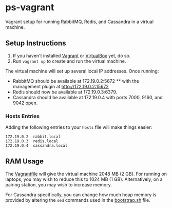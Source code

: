 # ps-vagrant

Vagrant setup for running RabbitMQ, Redis, and Cassandra in a virtual machine.


## Setup Instructions

1. If you haven't installed [Vagrant](https://www.vagrantup.com/downloads.html)
    or [VirtualBox](https://www.virtualbox.org/wiki/Downloads) yet, do so.
2. Run `vagrant up` to create and run the virtual machine.

The virtual machine will set up several local IP addresses.
Once running:
* RabbitMQ should be available at 172.19.0.2:5672
** with the management plugin at http://172.19.0.2:15672
* Redis should now be available at 172.19.0.3:6379.
* Cassandra should be available at 172.19.0.4 with ports 7000, 9160, and 9042 open.

### Hosts Entries

Adding the following entries to your `hosts` file will make things easier:

```
172.19.0.2	rabbit.local
172.19.0.3	redis.local
172.19.0.4	cassandra.local
```


## RAM Usage

The [Vagrantfile](./Vagrantfile) will give the virtual machine 2048 MB (2 GB).
For running on laptops, you may wish to reduce this to 1024 MB (1 GB).
Alternatively, on a pairing station, you may wish to increase memory.

For Cassandra specifically, you can change how much heap memory is provided
by altering the `sed` commands used in the [bootstrap.sh](./bootstrap.sh) file.
